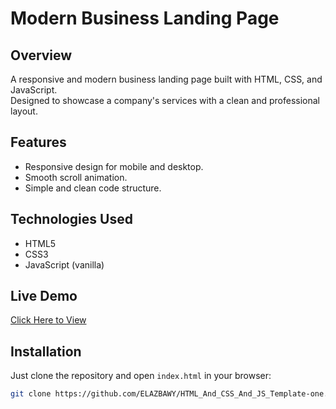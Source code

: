 # Modern Business Landing Page

## Overview
A responsive and modern business landing page built with HTML, CSS, and JavaScript.  
Designed to showcase a company's services with a clean and professional layout.

## Features
- Responsive design for mobile and desktop.
- Smooth scroll animation.
- Simple and clean code structure.

## Technologies Used
- HTML5
- CSS3
- JavaScript (vanilla)

## Live Demo
[Click Here to View]( https://elazbawy.github.io/-Responsive-Business-Landing-Page-HTML-CSS-JavaScript-/)


## Installation
Just clone the repository and open `index.html` in your browser:
```bash
git clone https://github.com/ELAZBAWY/HTML_And_CSS_And_JS_Template-one.git
